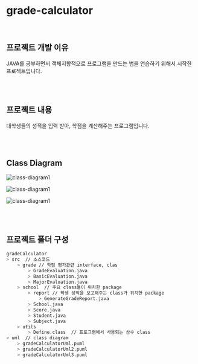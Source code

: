 # grade-calculator

<br/>

## 프로젝트 개발 이유

JAVA를 공부하면서 객체지향적으로 프로그램을 만드는 법을 연습하기 위해서 시작한 프로젝트입니다.

<br/>

<br/>

## 프로젝트 내용

대학생들의 성적을 입력 받아, 학점을 계산해주는 프로그램입니다. 

<br/>

<br/>

## Class Diagram

![class-diagram1](http://www.plantuml.com/plantuml/proxy?src=https://raw.githubusercontent.com/Hyuk1996/grade-calculator/master/gradeCalculator/uml/gradeCalculatorUml.puml)

![class-diagram1](http://www.plantuml.com/plantuml/proxy?src=https://raw.githubusercontent.com/Hyuk1996/grade-calculator/master/gradeCalculator/uml/gradeCalculatorUml2.puml)

![class-diagram1](http://www.plantuml.com/plantuml/proxy?src=https://raw.githubusercontent.com/Hyuk1996/grade-calculator/master/gradeCalculator/uml/gradeCalculatorUml3.puml)

<br/>

<br/>

## 프로젝트 폴더 구성

~~~bash
gradeCalculator
> src  // 소스코드
	> grade // 학점 평가관련 interface, clas
		> GradeEvaluation.java
		> BasicEvaluation.java
		> MajorEvaluation.java
	> school  // 주요 class들이 위치한 package
		> report // 학생 성적을 보고해주는 class가 위치한 package
			> GenerateGradeReport.java
		> School.java
		> Score.java
		> Student.java
		> Subject.java
	> utils 
		> Define.class  // 프로그램에서 사용되는 상수 class 
> uml  // class diagram
	> gradeCalculatorUml.puml
	> gradeCalculatorUml2.puml
	> gradeCalculatorUml3.puml
~~~

